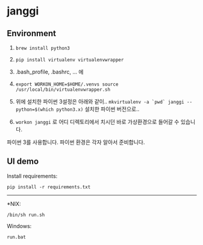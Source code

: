 # janggi

## Environment

1. `brew install python3`

2. `pip install virtualenv virtualenvwrapper`

3. .bash_profile, .bashrc, ... 에

4. `export WORKON_HOME=$HOME/.venvs
source /usr/local/bin/virtualenvwrapper.sh`

5. 위에 설치한 파이썬 3설정은 아래와 같이.. ``mkvirtualenv -a `pwd` janggi --python=$(which python3.x)``
설치한 파이썬 버전으로..

6. `workon janggi` 로 어디 디렉토리에서 치시던 바로 가상환경으로 들어갈 수 있습니다.

파이썬 3를 사용합니다.  파이썬 환경은 각자 알아서 준비합니다.


## UI demo

Install requirements:

```
pip install -r requirements.txt
```


---

\*NIX:

```
/bin/sh run.sh
```

Windows:

```
run.bat
```
